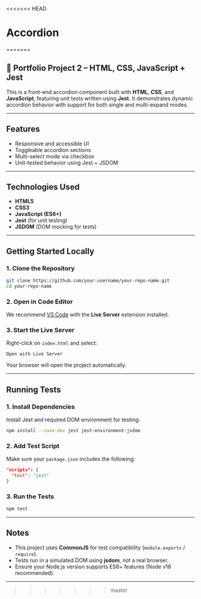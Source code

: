 <<<<<<< HEAD
# Accordion
=======
## 📁 Portfolio Project 2 – HTML, CSS, JavaScript + Jest

This is a front-end accordion component built with **HTML**, **CSS**, and **JavaScript**, featuring unit tests written using **Jest**. It demonstrates dynamic accordion behavior with support for both single and multi-expand modes.

---

## Features

* Responsive and accessible UI
* Toggleable accordion sections
* Multi-select mode via checkbox
* Unit-tested behavior using Jest + JSDOM

---

## Technologies Used

* **HTML5**
* **CSS3**
* **JavaScript (ES6+)**
* **Jest** (for unit testing)
* **JSDOM** (DOM mocking for tests)

---

## Getting Started Locally

### 1. Clone the Repository

```bash
git clone https://github.com/your-username/your-repo-name.git
cd your-repo-name
```

### 2. Open in Code Editor

We recommend [VS Code](https://code.visualstudio.com/) with the **Live Server** extension installed.

### 3. Start the Live Server

Right-click on `index.html` and select:

```
Open with Live Server
```

Your browser will open the project automatically.

---

## Running Tests

### 1. Install Dependencies

Install Jest and required DOM environment for testing:

```bash
npm install --save-dev jest jest-environment-jsdom
```

### 2. Add Test Script

Make sure your `package.json` includes the following:

```json
"scripts": {
  "test": "jest"
}
```

### 3. Run the Tests

```bash
npm test
```

---

## Notes

* This project uses **CommonJS** for test compatibility (`module.exports` / `require`).
* Tests run in a simulated DOM using **jsdom**, not a real browser.
* Ensure your Node.js version supports ES6+ features (Node v18 recommended).

---


>>>>>>> master
